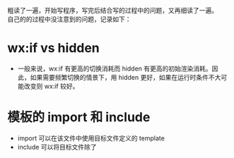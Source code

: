 粗读了一遍，开始写程序，写完后结合写的过程中的问题，又再细读了一遍。  
自己的的过程中没注意到的问题，记录如下：

# wx:if vs hidden
* 一般来说，wx:if 有更高的切换消耗而 hidden 有更高的初始渲染消耗。因此，如果需要频繁切换的情景下，用 hidden 更好，如果在运行时条件不大可能改变则 wx:if 较好。

# 模板的 import 和 include
* import 可以在该文件中使用目标文件定义的 template
* include 可以将目标文件除了 <template/> <wxs/> 外的整个代码引入，相当于是拷贝到 include 位置

# .wxs 的 require
* 只能引用 .wxs 文件模块，且必须使用相对路径。
* wxs 模块均为单例，wxs 模块在第一次被引用时，会自动初始化为单例对象。多个页面，多个地方，多次引用，使用的都是同一个 wxs 模块对象。
* 如果一个 wxs 模块在定义之后，一直没有被引用，则该模块不会被解析与运行。

# function 的定义
```
//方法 1
function a (x) {
  return x;
}

//方法 2
var b = function (x) { 
  return x;
}
```

# date
```
生成 date 对象需要使用 getDate函数, 返回一个当前时间的对象。  
测试失败，还是用的 newDate()

getDate()
getDate(milliseconds)
getDate(datestring)
getDate(year, month[, date[, hours[, minutes[, seconds[, milliseconds]]]]])
```

# ::after 和 ::before

# 组件
# behaviors

# input
可以优化 confirm-type
## 关于聚焦
一开始想用 SelectorQuery ，好像没有聚焦的方法。
后来想来，使用 focus ，动态控制哪一个 input 有 focus 就可以了。
```
focus="{{focus=='stu_no'}}"
```
注意==后面要是字符串，所以加了 ''

## 关于 confirm-type
~~如果不设置 confirm-hold 输入法就下去了，导致让下一个 view focus 失效。~~
上面不正确，测试时发现置为 true 反而不正常，会下去无法弹起，而默认则会先下去，再根据 focus 弹起来。  
可能与输入法自己的逻辑有关。

在电脑上虽然没有输入法，但是可以用回车。光标一样会变化。
但是测试的时候，发现切换到下一个输入法会有问题。
# chooseImage
之前项目中一直为这个命名而纠结，现在看到微信小程序和自己的一样，那就不用纠结了。

# replace
content = content.replace(/\\n/g, '\n')  
一开始没有认真看，js 正则是 // 不需要再用引号包围。  
g 指定全局匹配，否则只替换第一个。  
前面转义 \\ ，用于将返回的 json 中的 \n 字符转换为回车。
